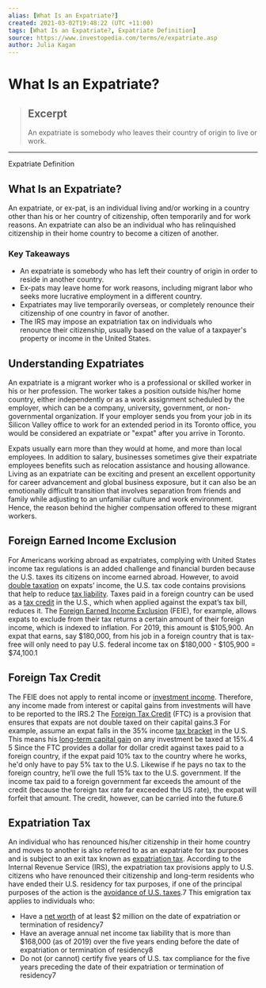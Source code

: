 ```yaml
---
alias: [What Is an Expatriate?]
created: 2021-03-02T19:48:22 (UTC +11:00)
tags: [What Is an Expatriate?, Expatriate Definition]
source: https://www.investopedia.com/terms/e/expatriate.asp
author: Julia Kagan
---
```


# What Is an Expatriate?

> ## Excerpt
> An expatriate is somebody who leaves their country of origin to live or work.

---

Expatriate Definition
## What Is an Expatriate?

An expatriate, or ex-pat, is an individual living and/or working in a country other than his or her country of citizenship, often temporarily and for work reasons. An expatriate can also be an individual who has relinquished citizenship in their home country to become a citizen of another.

### Key Takeaways

-   An expatriate is somebody who has left their country of origin in order to reside in another country.
-   Ex-pats may leave home for work reasons, including migrant labor who seeks more lucrative employment in a different country.
-   Expatriates may live temporarily overseas, or completely renounce their citizenship of one country in favor of another.
-   The IRS may impose an expatriation tax on individuals who renounce their citizenship, usually based on the value of a taxpayer's property or income in the United States.

## Understanding Expatriates

An expatriate is a migrant worker who is a professional or skilled worker in his or her profession. The worker takes a position outside his/her home country, either independently or as a work assignment scheduled by the employer, which can be a company, university, government, or non-governmental organization. If your employer sends you from your job in its Silicon Valley office to work for an extended period in its Toronto office, you would be considered an expatriate or "expat" after you arrive in Toronto.

Expats usually earn more than they would at home, and more than local employees. In addition to salary, businesses sometimes give their expatriate employees benefits such as relocation assistance and housing allowance. Living as an expatriate can be exciting and present an excellent opportunity for career advancement and global business exposure, but it can also be an emotionally difficult transition that involves separation from friends and family while adjusting to an unfamiliar culture and work environment. Hence, the reason behind the higher compensation offered to these migrant workers.

## Foreign Earned Income Exclusion

For Americans working abroad as expatriates, complying with United States income tax regulations is an added challenge and financial burden because the U.S. taxes its citizens on income earned abroad. However, to avoid [double taxation](https://www.investopedia.com/terms/d/double_taxation.asp) on expats’ income, the U.S. tax code contains provisions that help to reduce [tax liability](https://www.investopedia.com/terms/t/taxliability.asp). Taxes paid in a foreign country can be used as a [tax credit](https://www.investopedia.com/terms/t/taxcredit.asp) in the U.S., which when applied against the expat’s tax bill, reduces it. The [Foreign Earned Income Exclusion](https://www.investopedia.com/terms/f/foreign-earned-income-exclusion.asp) (FEIE), for example, allows expats to exclude from their tax returns a certain amount of their foreign income, which is indexed to inflation. For 2019, this amount is $105,900. An expat that earns, say $180,000, from his job in a foreign country that is tax-free will only need to pay U.S. federal income tax on $180,000 - $105,900 = $74,100.1

## Foreign Tax Credit

The FEIE does not apply to rental income or [investment income](https://www.investopedia.com/terms/i/investmentincome.asp). Therefore, any income made from interest or capital gains from investments will have to be reported to the IRS.2 The [Foreign Tax Credit](https://www.investopedia.com/terms/f/foreign-tax-credit.asp) (FTC) is a provision that ensures that expats are not double taxed on their capital gains.3 For example, assume an expat falls in the 35% income [tax bracket](https://www.investopedia.com/terms/t/taxbracket.asp) in the U.S. This means his [long-term capital gain](https://www.investopedia.com/terms/l/long-term_capital_gain_loss.asp) on any investment be taxed at 15%.4 5 Since the FTC provides a dollar for dollar credit against taxes paid to a foreign country, if the expat paid 10% tax to the country where he works, he'd only have to pay 5% tax to the U.S. Likewise if he pays no tax to the foreign country, he’ll owe the full 15% tax to the U.S. government. If the income tax paid to a foreign government far exceeds the amount of the credit (because the foreign tax rate far exceeded the US rate), the expat will forfeit that amount. The credit, however, can be carried into the future.6

## Expatriation Tax

An individual who has renounced his/her citizenship in their home country and moves to another is also referred to as an expatriate for tax purposes and is subject to an exit tax known as [expatriation tax](https://www.investopedia.com/terms/e/expatriation-tax.asp). According to the Internal Revenue Service (IRS), the expatriation tax provisions apply to U.S. citizens who have renounced their citizenship and long-term residents who have ended their U.S. residency for tax purposes, if one of the principal purposes of the action is the [avoidance of U.S. taxes](https://www.investopedia.com/terms/t/tax_avoidance.asp).7 This emigration tax applies to individuals who:

-   Have a [net worth](https://www.investopedia.com/terms/n/networth.asp) of at least $2 million on the date of expatriation or termination of residency7
-   Have an average annual net income tax liability that is more than $168,000 (as of 2019) over the five years ending before the date of expatriation or termination of residency8
-   Do not (or cannot) certify five years of U.S. tax compliance for the five years preceding the date of their expatriation or termination of residency7
